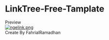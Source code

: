# LinkTree-Free-Tamplate
Preview
<br>
[![ngelink.png](https://i.postimg.cc/852m2X8M/ngelink.png)](https://postimg.cc/r094WJww)
<br>
Create By FahrialRamadhan
